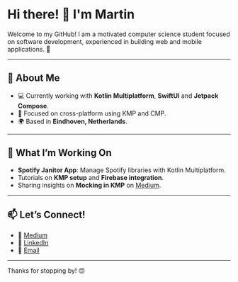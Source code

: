 # Hi there! 👋 I'm Martin

Welcome to my GitHub! I am a motivated computer science student focused on software development, experienced in building web and mobile applications. 🚀

---

## 🌟 About Me

- 💻 Currently working with **Kotlin Multiplatform**, **SwiftUI** and **Jetpack Compose**.
- 🎯 Focused on cross-platform using KMP and CMP.
- 🌍 Based in **Eindhoven, Netherlands**.

---

## 🚀 What I’m Working On

- **Spotify Janitor App**: Manage Spotify libraries with Kotlin Multiplatform.
- Tutorials on **KMP setup** and **Firebase integration**.
- Sharing insights on **Mocking in KMP** on [Medium]([https://medium.com/@mhristev](https://medium.com/@mhristev/mocking-in-kotlin-multiplatform-ksp-vs-compiler-plugins-4424751b83d7)).

---

## 📫 Let’s Connect!

- 📝 [Medium](https://medium.com/@mhristev)
- 💼 [LinkedIn](https://www.linkedin.com/in/martin-hristev-144a5a213/)
- 📧 [Email](mailto:mhristev03@gmai.com)

---

Thanks for stopping by! 😊

